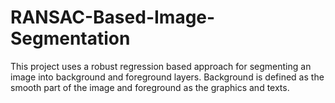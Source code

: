 # RANSAC-Based-Image-Segmentation
This project uses a robust regression based approach for segmenting an image into background and foreground layers.
Background is defined as the smooth part of the image and foreground as the graphics and texts.
